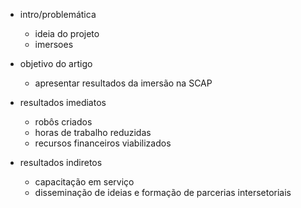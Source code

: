 - intro/problemática
  - ideia do projeto
  - imersoes

- objetivo do artigo
  - apresentar resultados da imersão na SCAP

- resultados imediatos
  - robôs criados
  - horas de trabalho reduzidas
  - recursos financeiros viabilizados

- resultados indiretos
  - capacitação em serviço
  - disseminação de ideias e formação de parcerias intersetoriais